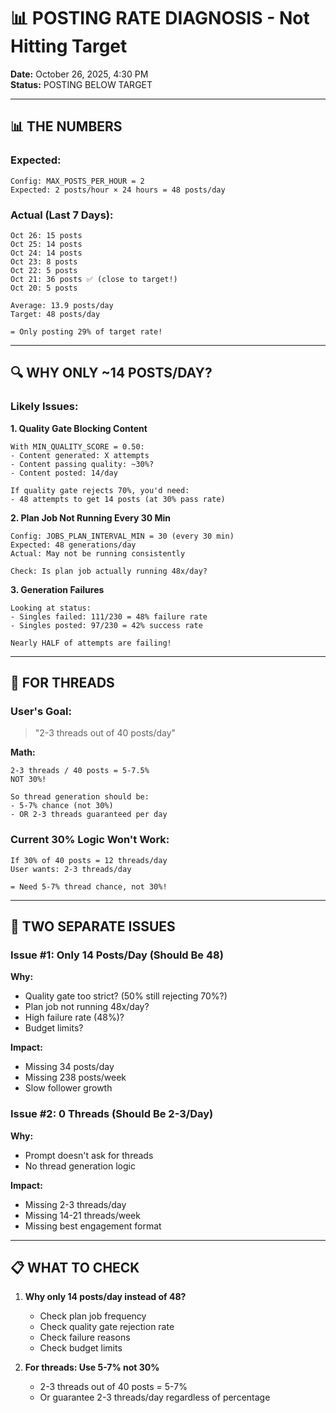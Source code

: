 # 📊 POSTING RATE DIAGNOSIS - Not Hitting Target

**Date:** October 26, 2025, 4:30 PM  
**Status:** POSTING BELOW TARGET

---

## 📊 THE NUMBERS

### **Expected:**
```
Config: MAX_POSTS_PER_HOUR = 2
Expected: 2 posts/hour × 24 hours = 48 posts/day
```

### **Actual (Last 7 Days):**
```
Oct 26: 15 posts
Oct 25: 14 posts
Oct 24: 14 posts
Oct 23: 8 posts
Oct 22: 5 posts
Oct 21: 36 posts ✅ (close to target!)
Oct 20: 5 posts

Average: 13.9 posts/day
Target: 48 posts/day

= Only posting 29% of target rate!
```

---

## 🔍 WHY ONLY ~14 POSTS/DAY?

### **Likely Issues:**

**1. Quality Gate Blocking Content**
```
With MIN_QUALITY_SCORE = 0.50:
- Content generated: X attempts
- Content passing quality: ~30%?
- Content posted: 14/day

If quality gate rejects 70%, you'd need:
- 48 attempts to get 14 posts (at 30% pass rate)
```

**2. Plan Job Not Running Every 30 Min**
```
Config: JOBS_PLAN_INTERVAL_MIN = 30 (every 30 min)
Expected: 48 generations/day
Actual: May not be running consistently

Check: Is plan job actually running 48x/day?
```

**3. Generation Failures**
```
Looking at status:
- Singles failed: 111/230 = 48% failure rate
- Singles posted: 97/230 = 42% success rate

Nearly HALF of attempts are failing!
```

---

## 🎯 FOR THREADS

### **User's Goal:**
> "2-3 threads out of 40 posts/day"

**Math:**
```
2-3 threads / 40 posts = 5-7.5%
NOT 30%!

So thread generation should be:
- 5-7% chance (not 30%)
- OR 2-3 threads guaranteed per day
```

### **Current 30% Logic Won't Work:**
```
If 30% of 40 posts = 12 threads/day
User wants: 2-3 threads/day

= Need 5-7% thread chance, not 30%!
```

---

## 🔧 TWO SEPARATE ISSUES

### **Issue #1: Only 14 Posts/Day (Should Be 48)**

**Why:**
- Quality gate too strict? (50% still rejecting 70%?)
- Plan job not running 48x/day?
- High failure rate (48%)?
- Budget limits?

**Impact:**
- Missing 34 posts/day
- Missing 238 posts/week
- Slow follower growth

### **Issue #2: 0 Threads (Should Be 2-3/Day)**

**Why:**
- Prompt doesn't ask for threads
- No thread generation logic

**Impact:**
- Missing 2-3 threads/day
- Missing 14-21 threads/week
- Missing best engagement format

---

## 📋 WHAT TO CHECK

1. **Why only 14 posts/day instead of 48?**
   - Check plan job frequency
   - Check quality gate rejection rate
   - Check failure reasons
   - Check budget limits

2. **For threads: Use 5-7% not 30%**
   - 2-3 threads out of 40 posts = 5-7%
   - Or guarantee 2-3 threads/day regardless of percentage


